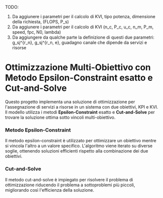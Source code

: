 TODO:
1. Da aggiunere i parametri per il calcolo di KVI, tipo potenza, dimensione della richiesta, (FLOPS, P_s)
2. Da aggiunere i parametri per il calcolo di KVI (n_c, P_c, u_c, n_m, P_m, speed, fpc, N0, lambda)
3. Da aggiungere da qualche parte la definizione di questi due parametri: g_sj^{r_n}, g_sj^{r_n, e}, guadagno canale che dipende da servizi e risorse


# Ottimizzazione Multi-Obiettivo con Metodo Epsilon-Constraint esatto e Cut-and-Solve

Questo progetto implementa una soluzione di ottimizzazione per l'assegnazione di servizi a risorse in un sistema con due obiettivi, KPI e KVI. Il modello utilizza i metodi **Epsilon-Constraint** esatto e **Cut-and-Solve** per trovare la soluzione ottima sotto vincoli multi-obiettivo. 

### Metodo Epsilon-Constraint

Il metodo epsilon-constraint è utilizzato per ottimizzare un obiettivo mentre si vincola l'altro a un valore specifico. L'algoritmo viene iterato su diverse soglie, ottenendo soluzioni efficienti rispetto alla combinazione dei due obiettivi.

### Cut-and-Solve

Il metodo cut-and-solve è impiegato per risolvere il problema di ottimizzazione riducendo il problema a sottoproblemi più piccoli, migliorando così l'efficienza della soluzione.
